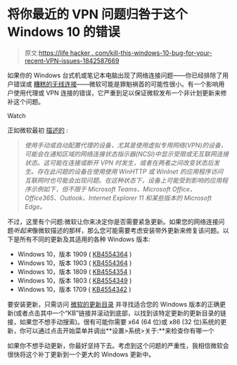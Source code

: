 # 将你最近的 VPN 问题归咎于这个 Windows 10 的错误

> 原文:[https://life hacker . com/kill-this-windows-10-bug-for-your-recent-VPN-issues-1842587669](https://lifehacker.com/blame-this-windows-10-bug-for-your-recent-vpn-issues-1842587669)

如果你的 Windows 台式机或笔记本电脑出现了网络连接问题——你已经排除了用户错误或 [糟糕的无线连接](https://lifehacker.com/why-does-my-work-laptop-have-slower-wifi-than-my-other-1842489912)——微软可能是罪魁祸首的可能性很小。有一个影响用户使用代理或 VPN 连接的错误，它严重到足以保证微软发布一个非计划更新来修补这个问题。

Watch

正如微软最初 [描述的](https://docs.microsoft.com/en-us/windows/release-information/status-windows-10-1903#406msgdesc) :

> *使用手动或自动配置代理的设备，尤其是使用虚拟专用网络(VPN)的设备，可能会在通知区域的网络连接状态指示器(NCSI)中显示受限或无互联网连接状态。这可能在连接或断开 VPN 时发生，或者在两者之间改变状态后发生。存在此问题的设备在使用使用 WinHTTP 或 WinInet 的应用程序访问互联网时也可能会出现问题。在这种状态下，设备上可能受到影响的应用程序示例如下，但不限于 Microsoft Teams、Microsoft Office、Office365、Outlook、Internet Explorer 11 和某些版本的 Microsoft Edge。*

不过，这里有个问题:微软让你来决定你是否需要紧急更新。如果您的网络连接问题*听起来*像微软描述的那样，那么您可能需要考虑安装带外更新来修复该问题。以下是所有不同的更新及其适用的各种 Windows 版本:

*   Windows 10，版本 1909 ( [KB4554364](https://support.microsoft.com/help/4554364) )
*   Windows 10，版本 1903 ( [KB4554364](https://support.microsoft.com/help/4554364) )
*   Windows 10，版本 1809 ( [KB4554354](https://support.microsoft.com/help/4554354) )
*   Windows 10，版本 1803 ( [KB4554349](https://support.microsoft.com/help/4554349) )
*   Windows 10，版本 1709 ( [KB4554342](https://support.microsoft.com/help/4554342) )

要安装更新，只需访问 [微软的更新目录](https://www.catalog.update.microsoft.com/) 并寻找适合您的 Windows 版本的正确更新(或者点击其中一个“KB”链接并滚动到底部，以找到该特定更新的更新目录的链接，如果您不想手动搜索)。很有可能你需要 x64 (64 位)或 x86 (32 位)系统的更新，你可以通过点击开始菜单并调出**设置>系统>关于:**来检查你有哪一个

如果你不想手动更新，你最好坚持下去。考虑到这个问题的严重性，我相信微软会很快将这个补丁更新到一个更大的 Windows 更新中。